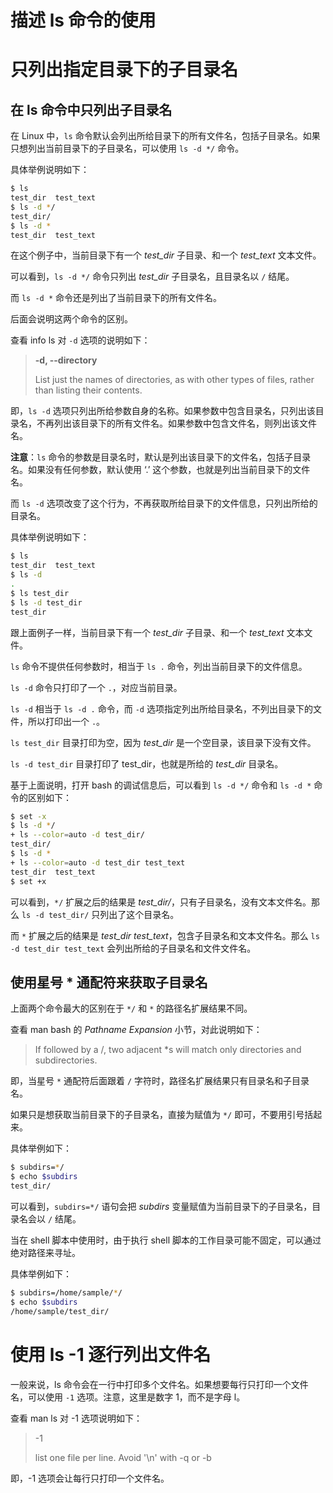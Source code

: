 # 描述 ls 命令的使用

# 只列出指定目录下的子目录名

## 在 ls 命令中只列出子目录名
在 Linux 中，`ls` 命令默认会列出所给目录下的所有文件名，包括子目录名。如果只想列出当前目录下的子目录名，可以使用 `ls -d */` 命令。

具体举例说明如下：
```bash
$ ls
test_dir  test_text
$ ls -d */
test_dir/
$ ls -d *
test_dir  test_text
```
在这个例子中，当前目录下有一个 *test_dir* 子目录、和一个 *test_text* 文本文件。

可以看到，`ls -d */` 命令只列出 *test_dir* 子目录名，且目录名以 `/` 结尾。

而 `ls -d *` 命令还是列出了当前目录下的所有文件名。

后面会说明这两个命令的区别。

查看 info ls 对 `-d` 选项的说明如下：
> **-d, --directory**
>
> List just the names of directories, as with other types of files, rather than listing their contents.

即，`ls -d` 选项只列出所给参数自身的名称。如果参数中包含目录名，只列出该目录名，不再列出该目录下的所有文件名。如果参数中包含文件名，则列出该文件名。

**注意**：`ls` 命令的参数是目录名时，默认是列出该目录下的文件名，包括子目录名。如果没有任何参数，默认使用 ‘.’ 这个参数，也就是列出当前目录下的文件名。

而 `ls -d` 选项改变了这个行为，不再获取所给目录下的文件信息，只列出所给的目录名。

具体举例说明如下：
```bash
$ ls
test_dir  test_text
$ ls -d
.
$ ls test_dir
$ ls -d test_dir
test_dir
```
跟上面例子一样，当前目录下有一个 *test_dir* 子目录、和一个 *test_text* 文本文件。

`ls` 命令不提供任何参数时，相当于 `ls .` 命令，列出当前目录下的文件信息。

`ls -d` 命令只打印了一个 `.`，对应当前目录。

`ls -d` 相当于 `ls -d .` 命令，而 `-d` 选项指定列出所给目录名，不列出目录下的文件，所以打印出一个 `.`。

`ls test_dir` 目录打印为空，因为 *test_dir* 是一个空目录，该目录下没有文件。

`ls -d test_dir` 目录打印了 test_dir，也就是所给的 *test_dir* 目录名。

基于上面说明，打开 bash 的调试信息后，可以看到 `ls -d */` 命令和 `ls -d *` 命令的区别如下：
```bash
$ set -x
$ ls -d */
+ ls --color=auto -d test_dir/
test_dir/
$ ls -d *
+ ls --color=auto -d test_dir test_text
test_dir  test_text
$ set +x
```
可以看到，`*/` 扩展之后的结果是 *test_dir/*，只有子目录名，没有文本文件名。那么 `ls -d test_dir/` 只列出了这个目录名。

而 `*` 扩展之后的结果是 *test_dir test_text*，包含子目录名和文本文件名。那么 `ls -d test_dir test_text` 会列出所给的子目录名和文件文件名。

## 使用星号 * 通配符来获取子目录名
上面两个命令最大的区别在于 `*/` 和 `*` 的路径名扩展结果不同。

查看 man bash 的 *Pathname Expansion* 小节，对此说明如下：
> If followed by a /, two adjacent *s will match only directories and subdirectories.

即，当星号 `*` 通配符后面跟着 `/` 字符时，路径名扩展结果只有目录名和子目录名。

如果只是想获取当前目录下的子目录名，直接为赋值为 `*/` 即可，不要用引号括起来。

具体举例如下：
```bash
$ subdirs=*/
$ echo $subdirs
test_dir/
```
可以看到，`subdirs=*/` 语句会把 *subdirs* 变量赋值为当前目录下的子目录名，目录名会以 `/` 结尾。

当在 shell 脚本中使用时，由于执行 shell 脚本的工作目录可能不固定，可以通过绝对路径来寻址。

具体举例如下：
```bash
$ subdirs=/home/sample/*/
$ echo $subdirs
/home/sample/test_dir/
```

# 使用 ls -1 逐行列出文件名
一般来说，ls 命令会在一行中打印多个文件名。如果想要每行只打印一个文件名，可以使用 `-1` 选项。注意，这里是数字 1，而不是字母 l。

查看 man ls 对 -1 选项说明如下：
> -1
>
> list one file per line.  Avoid '\n' with -q or -b

即，-1 选项会让每行只打印一个文件名。
